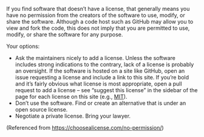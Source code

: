 If you find software that doesn’t have a license, that generally means you have no permission from the creators of the software to use, modify, or share the software. Although a code host such as GitHub may allow you to view and fork the code, this does not imply that you are permitted to use, modify, or share the software for any purpose.

Your options:

  - Ask the maintainers nicely to add a license. Unless the software includes strong indications to the contrary, lack of a license is probably an oversight. If the software is hosted on a site like GitHub, open an issue requesting a license and include a link to this site. If you’re bold and it’s fairly obvious what license is most appropriate, open a pull request to add a license – see “suggest this license” in the sidebar of the page for each license on this site (e.g., [MIT](https://choosealicense.com/licenses/mit/)).
  - Don’t use the software. Find or create an alternative that is under an open source license.
  - Negotiate a private license. Bring your lawyer.

(Referenced from https://choosealicense.com/no-permission/)
